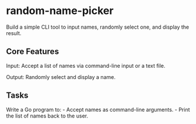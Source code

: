 # random-name-picker
Build a simple CLI tool to input names, randomly select one, and display the result.

## Core Features
Input: Accept a list of names via command-line input or a text file.

Output: Randomly select and display a name.

## Tasks
Write a Go program to:
    - Accept names as command-line arguments.
    - Print the list of names back to the user.